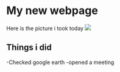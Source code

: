 # My new webpage
Here is the picture i took today
![](https://commonwealthchamber.com/wp-content/uploads/2021/07/kenya-1.jpg)
## Things i did
-Checked google earth
-opened a meeting
